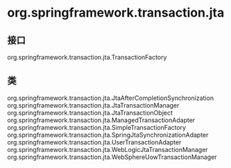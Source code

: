 # org.springframework.transaction.jta

## 接口

org.springframework.transaction.jta.TransactionFactory

## 类

org.springframework.transaction.jta.JtaAfterCompletionSynchronization
org.springframework.transaction.jta.JtaTransactionManager
org.springframework.transaction.jta.JtaTransactionObject
org.springframework.transaction.jta.ManagedTransactionAdapter
org.springframework.transaction.jta.SimpleTransactionFactory
org.springframework.transaction.jta.SpringJtaSynchronizationAdapter
org.springframework.transaction.jta.UserTransactionAdapter
org.springframework.transaction.jta.WebLogicJtaTransactionManager
org.springframework.transaction.jta.WebSphereUowTransactionManager




